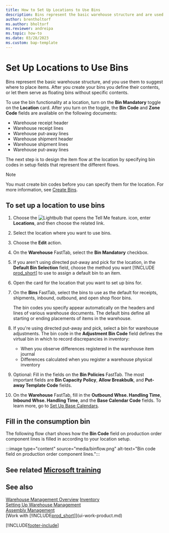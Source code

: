 ```yaml
---
title: How to Set Up Locations to Use Bins
description: Bins represent the basic warehouse structure and are used to make suggestions about the placement of items.
author: brentholtorf
ms.author: bholtorf
ms.reviewer: andreipa
ms.topic: how-to
ms.date: 03/28/2023
ms.custom: bap-template
---
```


# <a name="set-up-locations-to-use-bins"></a><a name="set-up-locations-to-use-bins"></a><a name="set-up-locations-to-use-bins"></a>Set Up Locations to Use Bins

Bins represent the basic warehouse structure, and you use them to suggest where to place items. After you create your bins you define their contents, or let them serve as floating bins without specific contents.

To use the bin functionality at a location, turn on the **Bin Mandatory** toggle on the **Location** card. After you turn on the toggle, the **Bin Code** and **Zone Code** fields are available on the following documents:

* Warehouse receipt header
* Warehouse receipt lines
* Warehouse put-away lines
* Warehouse shipment header
* Warehouse shipment lines
* Warehouse put-away lines

The next step is to design the item flow at the location by specifying bin codes in setup fields that represent the different flows.  

> [!NOTE]  
> You must create bin codes before you can specify them for the location. For more information, see [Create Bins](warehouse-how-to-create-individual-bins.md).  

## <a name="to-set-up-a-location-to-use-bins"></a><a name="to-set-up-a-location-to-use-bins"></a><a name="to-set-up-a-location-to-use-bins"></a>To set up a location to use bins

1. Choose the ![Lightbulb that opens the Tell Me feature.](media/ui-search/search_small.png "Tell me what you want to do") icon, enter **Locations**, and then choose the related link.  
2. Select the location where you want to use bins.  
3. Choose the **Edit** action.  
4. On the **Warehouse** FastTab, select the **Bin Mandatory** checkbox.  
5. If you aren't using directed put-away and pick for the location, in the **Default Bin Selection** field, choose the method you want [!INCLUDE [prod_short](includes/prod_short.md)] to use to assign a default bin to an item.  
6. Open the card for the location that you want to set up bins for.
7. On the **Bins** FastTab, select the bins to use as the default for receipts, shipments, inbound, outbound, and open shop floor bins.  

    The bin codes you specify appear automatically on the headers and lines of various warehouse documents. The default bins define all starting or ending placements of items in the warehouse.  
8. If you're using directed put-away and pick, select a bin for warehouse adjustments. The bin code in the **Adjustment Bin Code** field defines the virtual bin in which to record discrepancies in inventory:

    * When you observe differences registered in the warehouse item journal
    * Differences calculated when you register a warehouse physical inventory  
9. Optional: Fill in the fields on the **Bin Policies** FastTab. The most important fields are **Bin Capacity Policy**, **Allow Breakbulk**, and **Put-away Template Code** fields.  
10. On the **Warehouse** FastTab, fill in the **Outbound Whse. Handling Time**, **Inbound Whse. Handling Time**, and the **Base Calendar Code** fields. To learn more, go to [Set Up Base Calendars](across-how-to-assign-base-calendars.md).

## <a name="fill-in-the-consumption-bin"></a><a name="fill-in-the-consumption-bin"></a><a name="fill-in-the-consumption-bin"></a>Fill in the consumption bin

The following flow chart shows how the **Bin Code** field on production order component lines is filled in according to your location setup.

:::image type="content" source="media/binflow.png" alt-text="Bin code field on production order component lines.":::

## <a name="see-related-microsoft-training"></a><a name="see-related-microsoft-training"></a><a name="see-related-microsoft-training"></a>See related [Microsoft training](/training/modules/configure-bins-location/)

## <a name="see-also"></a><a name="see-also"></a><a name="see-also"></a>See also

[Warehouse Management Overview](design-details-warehouse-management.md)
[Inventory](inventory-manage-inventory.md)  
[Setting Up Warehouse Management](warehouse-setup-warehouse.md)  
[Assembly Management](assembly-assemble-items.md)  
[Work with [!INCLUDE[prod_short](includes/prod_short.md)]](ui-work-product.md)

[!INCLUDE[footer-include](includes/footer-banner.md)]

